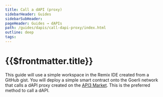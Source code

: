 ```yaml
---
title: Call a dAPI (proxy)
sidebarHeader: Guides
sidebarSubHeader:
pageHeader: Guides → dAPIs
path: /guides/dapis/call-dapi-proxy/index.html
outline: deep
tags:
---
```


<PageHeader/>

<SearchHighlight/>

# {{$frontmatter.title}}

This guide will use a simple workspace in the Remix IDE created from a GitHub
gist. You will deploy a simple smart contract onto the Goerli network that calls
a dAPI proxy created on the [API3 Market](). This is the preferred method to
call a dAPI.

<!-- Workflow by Ben on the Market and proxy contracts.
https://www.figma.com/file/dsK6s1dIcTkZjoXUs4D9iK/Journey-Map?node-id=0%3A1
-->
